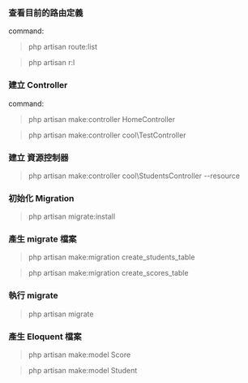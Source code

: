 
### 查看目前的路由定義

command:
> php artisan route:list

> php artisan r:l

### 建立 Controller
command:

> php artisan make:controller HomeController

> php artisan make:controller cool\TestController

### 建立 資源控制器

> php artisan make:controller cool\StudentsController --resource

### 初始化 Migration

> php artisan migrate:install

### 產生 migrate 檔案

> php artisan make:migration create_students_table

> php artisan make:migration create_scores_table



### 執行 migrate
> php artisan migrate


### 產生 Eloquent 檔案

> php artisan make:model Score

> php artisan make:model Student
